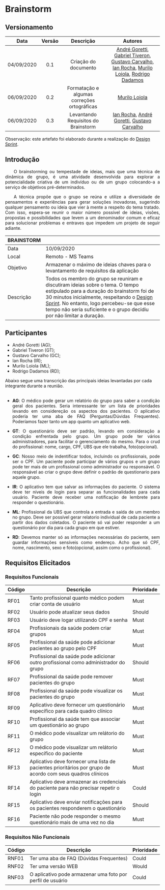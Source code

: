 # Brainstorm
## Versionamento
| Data | Versão | Descrição | Autores |
| :---: | :---: | :---: | :---: |
| 04/09/2020 | 0.1 | Criação do documento | [André Goretti](https://github.com/AGoretti), [Gabriel Tiveron](https://github.com/GabrielTiveron), [Gustavo Carvalho](https://github.com/gustavocarvalho1002), [Ian Rocha](https://github.com/IanPSRocha), [Murilo Loiola](https://github.com/murilo-dan), [Rodrigo Dadamos](https://github.com/Rdadamos) |
| 06/09/2020 | 0.2 | Formatação e algumas correções ortográficas | [Murilo Loiola](https://github.com/murilo-dan) |
| 06/09/2020 | 0.3 | Levantando Requisitos do Brainstorm | [Ian Rocha](https://github.com/IanPSRocha), [André Goretti](https://github.com/AGoretti), [Gustavo Carvalho](https://github.com/gustavocarvalho1002)|

Observação: este artefato foi elaborado durante a realização do <a href="https://unbarqdsw.github.io/2020.1_G5_Diario_da_Saude/design_sprint/">Design Sprint</a>.

## Introdução
<p align="justify">&emsp;&emsp;O brainstorming ou tempestade de ideias, mais que uma técnica de dinâmica de grupo, é uma atividade desenvolvida para explorar a potencialidade criativa de um indivíduo ou de um grupo colocando-a a serviço de objetivos pré-determinados.</p><p align="justify">&emsp;&emsp;A técnica propõe que o grupo se reúna e utilize a diversidade de pensamentos e experiências para gerar soluções inovadoras, sugerindo qualquer pensamento ou ideia que vier à mente a respeito do tema tratado. Com isso, espera-se reunir o maior número possível de ideias, visões, propostas e possibilidades que levem a um denominador comum e eficaz para solucionar problemas e entraves que impedem um projeto de seguir adiante.</p>

| BRAINSTORM | |
| --- | --- |
| Data | 10/09/2020 |
| Local | Remoto - MS Teams |
| Objetivo | Armazenar o máximo de ideias chaves para o levantamento de requisitos da aplicação |
| Descrição | Todos os membro do grupo se reuniram e discutiram ideias sobre o tema. O tempo estipulado para a duração do brainstorm foi de 30 minutos inicialmente, respeitando o [Design Sprint](https://unbarqdsw.github.io/2020.1_G5_Diario_da_Saude/#design_sprint/). No entanto, logo percebeu-se que esse tempo não seria suficiente e o grupo decidiu por não limitar a duração. |

## Participantes</h3>
<ul>
  <li>André Goretti (AG);</li>
  <li>Gabriel Tiveron (GT);</li>
  <li>Gustavo Carvalho (GC);</li>
  <li>Ian Rocha (IR);</li>
  <li>Murilo Loiola (ML);</li>
  <li>Rodrigo Dadamos (RD);</li>
</ul>
Abaixo segue uma transcrição das principais ideias levantadas por cada integrante durante a reunião.</br></br>
<ul>
    <li><p align="justify"><strong>AG</strong>: O médico pode gerar um relatório do grupo para saber a condição geral dos pacientes. 
    Seria interessante ter um lista de prioridades levando em considereção os aspectos dos pacientes. 
    O aplicativo poderia ter uma aba de FAQ (Perguntas/Dúvidas Frequentes).
    Poderíamos fazer tanto um app quanto um aplicativo web.</p></li> 
    <li><p align="justify"><strong>GT</strong>: O questionário deve ser padrão, levando em consideração a condição enfrentada pelo grupo. 
    Um grupo pode ter vários administradores, para facilitar o gerenciamento do mesmo.
    Para o crud do profissional: nome, cargo, CPF, UBS que ele trabalha, foto(opcional).
    </p></li> 
    <li><p align="justify"><strong>GC</strong>: Nosso meio de indentificar todos, incluindo os profissionais, pode ser  o CPF. 
    Um paciente pode participar de vários grupos e um grupo pode ter mais de um profissional como administrador ou responsável. 
    O responsável ao criar o grupo deve definir o padrão de questionario para aquele grupo.</p></li> 
    <li><p align="justify"><strong>IR</strong>: O aplicativo tem que salvar as informações do paciente. O sistema deve ter níveis de login para separar as funcionalidades para cada usuário. Paciente deve receber uma notificação de lembrete para responder o questionário.</p></li> 
    <li><p align="justify"><strong>ML</strong>:
    Profissional da UBS que controla a entrada e saída de um membro no grupo.
    Deve ser possível gerar relatorio individual de cada paciente a partir dos dados coletados.
    O paciente só vai poder responder a um questionário por dia para cada grupo em que estiver.</p></li> 
    <li><p align="justify"><strong>RD</strong>: Devemos manter só as informações necessárias do paciente, sem guardar informações sensíveis como endereço. Acho que só CPF, nome, nascimento, sexo e foto(opcional, assim como o profissional).</p></li> 
</ul>

## Requisitos Elicitados
### Requisitos Funcionais
| Código | Descrição | Prioridade |
| -- | -- | -- |
| RF01 | Tanto profissional quanto médico podem criar conta de usuário | Must |
| RF02 | Usuário pode atualizar seus dados | Should |
| RF03 | Usuário deve logar utilizando CPF e senha | Must |
| RF04 | Profissionais da saúde podem criar grupos | Must |
| RF05 | Profissional da saúde pode adicionar pacientes ao grupo pelo CPF | Must |
| RF06 | Profissional da saúde pode adicionar outro profissional como administrador do grupo | Should |
| RF07 | Profissional da saúde pode remover pacientes do grupo | Must |
| RF08 | Profissional da saúde pode visualizar os pacientes do grupo | Must |
| RF09 | Aplicativo deve fornecer um questionário específico para cada quadro clínico | Must |
| RF10 | Profissional da saúde tem que associar um questionário ao grupo | Must |
| RF11 | O médico pode visualizar um relátorio do grupo | Must |
| RF12 | O médico pode visualizar um relátorio específico do paciente | Must |
| RF13 | Aplicativo deve fornecer uma lista de pacientes prioritários por grupo de acordo com seus quadros clínicos | Must |
| RF14 | Aplicativo deve armazenar as credenciais do paciente para não precisar repetir o login | Could |
| RF15 | Aplicativo deve enviar notificações para os pacientes responderem o questionário| Should |
| RF16 | Paciente não pode responder o mesmo questionário mais de uma vez no dia| Must |


### Requisitos Não Funcionais
| Código | Descrição | Prioridade |
| -- | -- | -- |
| RNF01 | Ter uma aba de FAQ (Dúvidas Frequentes) | Could |
| RNF02 | Ter uma versão WEB | Would |
| RNF03 | O aplicativo pode armazenar uma foto por perfil de usuário | Could |